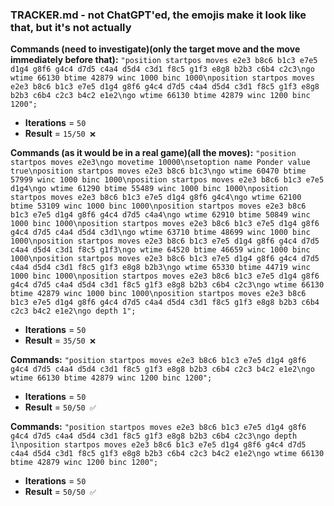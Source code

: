 ### TRACKER.md - not ChatGPT'ed, the emojis make it look like that, but it's not actually

**Commands (need to investigate)(only the target move and the move immediately before that):**
`"position startpos moves e2e3 b8c6 b1c3 e7e5 d1g4 g8f6 g4c4 d7d5 c4a4 d5d4 c3d1 f8c5 g1f3 e8g8 b2b3 c6b4 c2c3\ngo wtime 66130 btime 42879 winc 1000 binc 1000\nposition startpos moves e2e3 b8c6 b1c3 e7e5 d1g4 g8f6 g4c4 d7d5 c4a4 d5d4 c3d1 f8c5 g1f3 e8g8 b2b3 c6b4 c2c3 b4c2 e1e2\ngo wtime 66130 btime 42879 winc 1200 binc 1200";`

- **Iterations** = `50`
- **Result** = `15/50 ❌`

**Commands (as it would be in a real game)(all the moves):**
`"position startpos moves e2e3\ngo movetime 10000\nsetoption name Ponder value true\nposition startpos moves e2e3 b8c6 b1c3\ngo wtime 60470 btime 57999 winc 1000 binc 1000\nposition startpos moves e2e3 b8c6 b1c3 e7e5 d1g4\ngo wtime 61290 btime 55489 winc 1000 binc 1000\nposition startpos moves e2e3 b8c6 b1c3 e7e5 d1g4 g8f6 g4c4\ngo wtime 62100 btime 53109 winc 1000 binc 1000\nposition startpos moves e2e3 b8c6 b1c3 e7e5 d1g4 g8f6 g4c4 d7d5 c4a4\ngo wtime 62910 btime 50849 winc 1000 binc 1000\nposition startpos moves e2e3 b8c6 b1c3 e7e5 d1g4 g8f6 g4c4 d7d5 c4a4 d5d4 c3d1\ngo wtime 63710 btime 48699 winc 1000 binc 1000\nposition startpos moves e2e3 b8c6 b1c3 e7e5 d1g4 g8f6 g4c4 d7d5 c4a4 d5d4 c3d1 f8c5 g1f3\ngo wtime 64520 btime 46659 winc 1000 binc 1000\nposition startpos moves e2e3 b8c6 b1c3 e7e5 d1g4 g8f6 g4c4 d7d5 c4a4 d5d4 c3d1 f8c5 g1f3 e8g8 b2b3\ngo wtime 65330 btime 44719 winc 1000 binc 1000\nposition startpos moves e2e3 b8c6 b1c3 e7e5 d1g4 g8f6 g4c4 d7d5 c4a4 d5d4 c3d1 f8c5 g1f3 e8g8 b2b3 c6b4 c2c3\ngo wtime 66130 btime 42879 winc 1000 binc 1000\nposition startpos moves e2e3 b8c6 b1c3 e7e5 d1g4 g8f6 g4c4 d7d5 c4a4 d5d4 c3d1 f8c5 g1f3 e8g8 b2b3 c6b4 c2c3 b4c2 e1e2\ngo depth 1";`

- **Iterations** = `50`
- **Result** = `35/50 ❌`

**Commands:**
`"position startpos moves e2e3 b8c6 b1c3 e7e5 d1g4 g8f6 g4c4 d7d5 c4a4 d5d4 c3d1 f8c5 g1f3 e8g8 b2b3 c6b4 c2c3 b4c2 e1e2\ngo wtime 66130 btime 42879 winc 1200 binc 1200";`

- **Iterations** = `50`
- **Result** = `50/50 ✅`

**Commands:**
`"position startpos moves e2e3 b8c6 b1c3 e7e5 d1g4 g8f6 g4c4 d7d5 c4a4 d5d4 c3d1 f8c5 g1f3 e8g8 b2b3 c6b4 c2c3\ngo depth 1\nposition startpos moves e2e3 b8c6 b1c3 e7e5 d1g4 g8f6 g4c4 d7d5 c4a4 d5d4 c3d1 f8c5 g1f3 e8g8 b2b3 c6b4 c2c3 b4c2 e1e2\ngo wtime 66130 btime 42879 winc 1200 binc 1200";`

- **Iterations** = `50`
- **Result** = `50/50 ✅`
